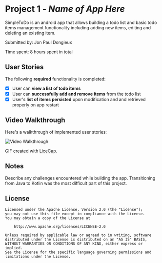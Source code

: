 # Project 1 - *Name of App Here*

SimpleToDo is an android app that allows building a todo list and basic todo items management functionality including adding new items, editing and deleting an existing item.

Submitted by: Jon Paul Dongieux

Time spent: 8 hours spent in total

## User Stories

The following **required** functionality is completed:

* [X] User can **view a list of todo items**
* [X] User can **successfully add and remove items** from the todo list
* [X] User's **list of items persisted** upon modification and and retrieved properly on app restart
## Video Walkthrough

Here's a walkthrough of implemented user stories:

<img src='https://imgur.com/a/Z4pwetp' title='Video Walkthrough' width='' alt='Video Walkthrough' />

GIF created with [LiceCap](http://www.cockos.com/licecap/).

## Notes

Describe any challenges encountered while building the app.
Transitioning from Java to Kotlin was the most difficult part of this project.

## License
    Licensed under the Apache License, Version 2.0 (the "License");
    you may not use this file except in compliance with the License.
    You may obtain a copy of the License at

        http://www.apache.org/licenses/LICENSE-2.0

    Unless required by applicable law or agreed to in writing, software
    distributed under the License is distributed on an "AS IS" BASIS,
    WITHOUT WARRANTIES OR CONDITIONS OF ANY KIND, either express or implied.
    See the License for the specific language governing permissions and
    limitations under the License.
